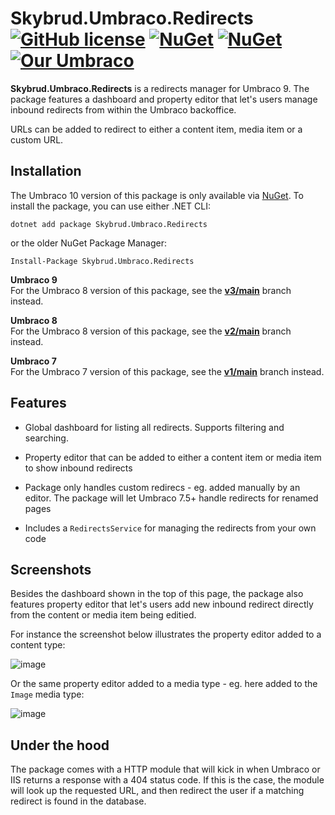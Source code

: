 # Skybrud.Umbraco.Redirects [![GitHub license](https://img.shields.io/badge/license-MIT-blue.svg)](LICENSE.md) [![NuGet](https://img.shields.io/nuget/vpre/Skybrud.Umbraco.Redirects.svg)](https://www.nuget.org/packages/Skybrud.Umbraco.Redirects/4.0.0-alpha001) [![NuGet](https://img.shields.io/nuget/dt/Skybrud.Umbraco.Redirects.svg)](https://www.nuget.org/packages/Skybrud.Umbraco.Redirects) [![Our Umbraco](https://img.shields.io/badge/our-umbraco-%233544B1)](https://our.umbraco.com/packages/website-utilities/skybrud-redirects/)

**Skybrud.Umbraco.Redirects** is a redirects manager for Umbraco 9. The package features a dashboard and property editor that let's users manage inbound redirects from within the Umbraco backoffice.

URLs can be added to redirect to either a content item, media item or a custom URL.

## Installation

The Umbraco 10 version of this package is only available via [NuGet](https://www.nuget.org/packages/Skybrud.Umbraco.Redirects). To install the package, you can use either .NET CLI:

```
dotnet add package Skybrud.Umbraco.Redirects
```

or the older NuGet Package Manager:

```
Install-Package Skybrud.Umbraco.Redirects
```

**Umbraco 9**  
For the Umbraco 8 version of this package, see the [**v3/main**](https://github.com/skybrud/Skybrud.Umbraco.Redirects/tree/v3/main) branch instead.

**Umbraco 8**  
For the Umbraco 8 version of this package, see the [**v2/main**](https://github.com/skybrud/Skybrud.Umbraco.Redirects/tree/v2/main) branch instead.

**Umbraco 7**  
For the Umbraco 7 version of this package, see the [**v1/main**](https://github.com/skybrud/Skybrud.Umbraco.Redirects/tree/v1/main) branch instead.






## Features

- Global dashboard for listing all redirects. Supports filtering and searching.

- Property editor that can be added to either a content item or media item to show inbound redirects

- Package only handles custom redirecs - eg. added manually by an editor. The package will let Umbraco 7.5+ handle redirects for renamed pages

- Includes a `RedirectsService` for managing the redirects from your own code

[NuGetPackage]: https://www.nuget.org/packages/Skybrud.Umbraco.Redirects
[GitHubRelease]: https://github.com/skybrud/Skybrud.Umbraco.Redirects/releases



## Screenshots

Besides the dashboard shown in the top of this page, the package also features property editor that let's users add new inbound redirect directly from the content or media item being editied.

For instance the screenshot below illustrates the property editor added to a content type:

![image](https://cloud.githubusercontent.com/assets/3634580/22441953/c3c374fa-e739-11e6-8453-78402e3103fd.png)

Or the same property editor added to a media type - eg. here added to the `Image` media type:

<!--![image](https://cloud.githubusercontent.com/assets/3634580/22441813/3b8045a0-e739-11e6-9182-8011cc9785fb.png)-->
![image](https://cloud.githubusercontent.com/assets/3634580/22441900/8810a022-e739-11e6-858b-4c62d86796ad.png)

## Under the hood

The package comes with a HTTP module that will kick in when Umbraco or IIS returns a response with a 404 status code. If this is the case, the module will look up the requested URL, and then redirect the user if a matching redirect is found in the database.
